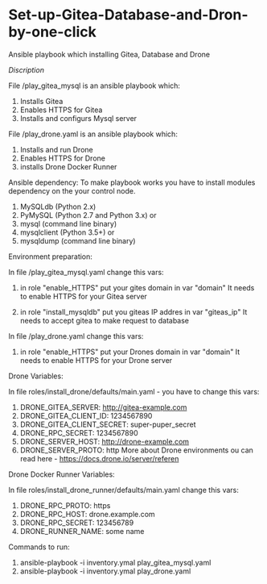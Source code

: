 # Set-up-Gitea-Database-and-Dron-by-one-click
Ansible playbook which installing Gitea, Database and Drone 

*Discription*

File /play_gitea_mysql is an ansible playbook which:
1) Installs Gitea 
2) Enables HTTPS for Gitea
3) Installs and configurs Mysql server 

File /play_drone.yaml is an ansible playbook which:
1) Installs and run Drone
2) Enables HTTPS for Drone
3) installs Drone Docker Runner 


Ansible dependency:
To make playbook works you have to install modules dependency on the your control node.
1) MySQLdb (Python 2.x)
2) PyMySQL (Python 2.7 and Python 3.x) or
3) mysql (command line binary)
4) mysqlclient (Python 3.5+) or
5) mysqldump (command line binary)


Environment preparation:

In file /play_gitea_mysql.yaml change this vars:

1) in role "enable_HTTPS" put your gites domain in var "domain" 
It needs to enable HTTPS for your Gitea server 

2) in role "install_mysqldb" put you giteas IP addres in var "giteas_ip" 
It needs to accept gitea to make request to database

In file /play_drone.yaml change this vars: 

1) in role "enable_HTTPS" put your Drones domain in var "domain" 
It needs to enable HTTPS for your Drone server

Drone Variables:

In file roles/install_drone/defaults/main.yaml - you have to change this vars:

1) DRONE_GITEA_SERVER: http://gitea-example.com
2) DRONE_GITEA_CLIENT_ID: 1234567890
3) DRONE_GITEA_CLIENT_SECRET: super-puper_secret
4) DRONE_RPC_SECRET: 1234567890
5) DRONE_SERVER_HOST: http://drone-example.com
6) DRONE_SERVER_PROTO: http
More about Drone environments ou can read here - https://docs.drone.io/server/referen

Drone Docker Runner Variables:

In file roles/install_drone_runner/defaults/main.yaml change this vars:

1) DRONE_RPC_PROTO: https
2) DRONE_RPC_HOST: drone.example.com
3) DRONE_RPC_SECRET: 123456789
4) DRONE_RUNNER_NAME: some name

Commands to run:
1) ansible-playbook -i inventory.ymal play_gitea_mysql.yaml
2) ansible-playbook -i inventory.ymal play_drone.yaml
